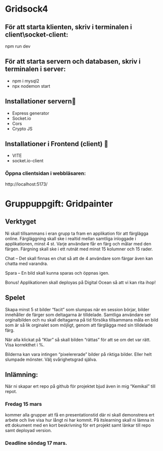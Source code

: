 # Gridsock4


## För att starta klienten, skriv i terminalen i client\socket-client:
npm run dev

## För att starta servern och databasen, skriv i terminalen i server:
- npm i mysql2  
- npx nodemon start  

## Installationer servern🔧
- Express generator
- Socket.io
- Cors
- Crypto JS

## Installationer i Frontend (client) 🔧
- VITE
- socket.io-client

### Öppna clientsidan i webbläsaren:
http://localhost:5173/



# Gruppuppgift: Gridpainter

## Verktyget

Ni skall tillsammans i eran grupp ta fram en applikation för att färglägga online.
Färgläggning skall ske i realtid mellan samtliga inloggade i applikationen, minst 4 st.
Varje användare får en färg och målar med den färgen.
Färgning skall ske i ett rutnät med minst 15 kolumner och 15 rader. 

Chat – Det skall finnas en chat så att de 4 användare som färgar även kan chatta med varandra.

Spara – En bild skall kunna sparas och öppnas igen.

Bonus! Applikationen skall deployas på Digital Ocean så att vi kan rita ihop!

## Spelet

Skapa minst 5 st bilder “facit” som slumpas när en session börjar, bilder innehåller de färger som deltagarna är tilldelade. Samtliga användare ser orginalbilden och nu skall deltagarna på tid försöka tillsammans måla en bild som är så lik orginalet som möjligt, genom att färglägga med sin tilldelade färg. 

När alla klickat på “Klar” så skall bilden “rättas” för att se om det var rätt. Visa korrekthet i %.

Bilderna kan vara intingen “pixelererade” bilder på riktiga bilder. Eller helt slumpade mönster. Välj svårighetsgrad själva.

## Inlämning:

När ni skapar ert repo på github för projektet bjud även in mig “Kemikal” till repot.

### Fredag 15 mars 
kommer alla grupper att få en presentationstid där ni skall demonstrera ert arbete och live visa hur långt ni har kommit. 
På itslearning skall ni lämna in ett dokument med en kort beskrivning för ert projekt samt länkar till repo samt deployad version.  

### Deadline söndag 17 mars.
